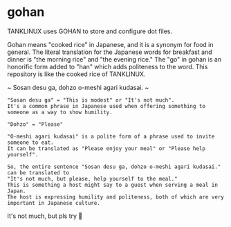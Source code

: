 # gohan

TANKLINUX uses GOHAN to store and configure dot files.

Gohan means "cooked rice" in Japanese, and it is a synonym for food in general. The literal translation for the Japanese words for breakfast and dinner is "the morning rice" and "the evening rice."
The "go" in gohan is an honorific form added to "han" which adds politeness to the word.
This repository is like the cooked rice of TANKLINUX.

~ Sosan desu ga, dohzo o-meshi agari kudasai. ~

``` Text
"Sosan desu ga" = "This is modest" or "It's not much".
It's a common phrase in Japanese used when offering something to someone as a way to show humility.

"Dohzo" = "Please"

"O-meshi agari kudasai" is a polite form of a phrase used to invite someone to eat.
It can be translated as "Please enjoy your meal" or "Please help yourself".

So, the entire sentence "Sosan desu ga, dohzo o-meshi agari kudasai." can be translated to
"It's not much, but please, help yourself to the meal."
This is something a host might say to a guest when serving a meal in Japan.
The host is expressing humility and politeness, both of which are very important in Japanese culture.
```

It's not much, but pls try 🙇
